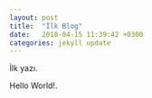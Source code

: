 ```yaml
---
layout: post
title:  "İlk Blog"
date:   2018-04-15 11:39:42 +0300
categories: jekyll update
---
```


İlk yazı.

Hello World!.
